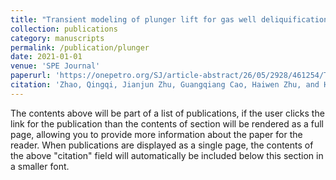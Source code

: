 ```yaml
---
title: "Transient modeling of plunger lift for gas well deliquification."
collection: publications
category: manuscripts
permalink: /publication/plunger
date: 2021-01-01
venue: 'SPE Journal'
paperurl: 'https://onepetro.org/SJ/article-abstract/26/05/2928/461254/Transient-Modeling-of-Plunger-Lift-for-Gas-Well?redirectedFrom=fulltext'
citation: 'Zhao, Qingqi, Jianjun Zhu, Guangqiang Cao, Haiwen Zhu, and Hong-Quan Zhang. ”Transient modeling of plunger lift for gas well deliquification.” SPE Journal 26, no. 05 (2021): 2928-2947.'
---
```

The contents above will be part of a list of publications, if the user clicks the link for the publication than the contents of section will be rendered as a full page, allowing you to provide more information about the paper for the reader. When publications are displayed as a single page, the contents of the above "citation" field will automatically be included below this section in a smaller font.

